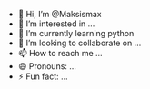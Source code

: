 - 👋 Hi, I’m @Maksismax
- 👀 I’m interested in ...
- 🌱 I’m currently learning python
- 💞️ I’m looking to collaborate on ...
- 📫 How to reach me ...
- 😄 Pronouns: ...
- ⚡ Fun fact: ...

<!---
Maksismax/Maksismax is a ✨ special ✨ repository because its `README.md` (this file) appears on your GitHub profile.
You can click the Preview link to take a look at your changes.
--->
